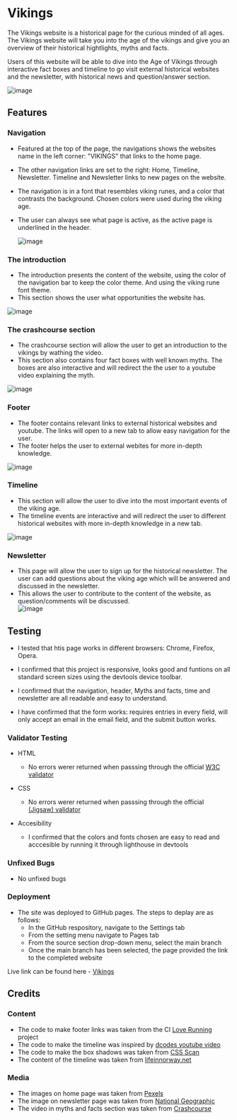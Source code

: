 # Vikings

The Vikings website is a historical page for the curious minded of all ages. The Vikings website will take you into the age of the vikings and give you an overview of their historical hightlights, myths and facts.

Users of this website will be able to dive into the Age of Vikings through interactive fact boxes and timeline to go visit external historical websites and the newsletter, with historical news and question/answer section.

![image](https://user-images.githubusercontent.com/43667190/147696776-2b4bdc2d-6cbf-4114-982e-2a2b13af8e99.png)

## Features

### Navigation
- Featured at the top of the page, the navigations shows the websites name in the left corner: "VIKINGS" that links to the home page. 
- The other navigation links are set to the right: Home, Timeline, Newsletter. Timeline and Newsletter links to new pages on the website. 
- The navigation is in a font that resembles viking runes, and a color that contrasts the background. Chosen colors were used during the viking age. 
- The user can always see what page is active, as the active page is underlined in the header. 
  
  ![image](https://user-images.githubusercontent.com/43667190/147686872-9a808c85-f601-4a36-8e7b-2c7c9d9e766e.png)
  
### The introduction
  
- The introduction presents the content of the website, using the color of the navigation bar to keep the color theme. And using the viking rune font theme. 
- This section shows the user what opportunities the website has.
  
![image](https://user-images.githubusercontent.com/43667190/147752965-b34b08d5-46f8-4d06-881d-0400a74ac8aa.png)


### The crashcourse section
  
- The crashcourse section will allow the user to get an introduction to the vikings by wathing the video. 
- This section also contains four fact boxes with well known myths. The boxes are also interactive and will redirect the the user to a youtube video explaining the myth. 
  
  
![image](https://user-images.githubusercontent.com/43667190/147753031-7dedc58c-d3a1-48cb-97e7-7827c9147dfd.png)

### Footer

- The footer contains relevant links to external historical websites and youtube. The links will open to a new tab to allow easy navigation for the user.
- The footer helps the user to external webites for more in-depth knowledge.
  
![image](https://user-images.githubusercontent.com/43667190/147687083-49eac8f1-a5b5-4a4c-ab6f-8e7209103566.png)
  
### Timeline
  
- This section will allow the user to dive into the most important events of the viking age. 
- The timeline events are interactive and will redirect the user to different historical websites with more in-depth knowledge in a new tab.
  
![image](https://user-images.githubusercontent.com/43667190/147687002-3c7a2a8f-1351-401f-938c-7ee0e69e816d.png)

  
### Newsletter
- This page will allow the user to sign up for the historical newsletter. The user can add questions about the viking age which will be answered and discussed in the newsletter.
- This allows the user to contribute to the content of the website, as question/comments will be discussed.   
![image](https://user-images.githubusercontent.com/43667190/147687037-927987e2-7e29-475c-8931-1b83394d6543.png)

  
 

  
## Testing
- I tested that htis page works in different browsers: Chrome, Firefox, Opera.
  
- I confirmed that this project is responsive, looks good and funtions on all standard screen sizes using the devtools device toolbar.
  
- I confirmed that the navigation, header, Myths and facts, time and newsletter are all readable and easy to understand. 
  
- I have confirmed that the form works: requires entries in every field, will only accept an email in the email field, and the submit button works. 

### Validator Testing

- HTML
  - No errors werer returned when passsing through the official [W3C validator](https://validator.w3.org/nu/?doc=https%3A%2F%2Fsimonmortensen23.github.io%2Fproject1%2F)

- CSS
  - No errors werer returned when passsing through the official [(Jigsaw) validator](https://jigsaw.w3.org/css-validator/validator?uri=https%3A%2F%2Fsimonmortensen23.github.io%2Fproject1%2F&profile=css3svg&usermedium=all&warning=1&vextwarning=&lang=en)

- Accesibility 
  - I confirmed that the colors and fonts chosen are easy to read and acccesible by running it through lighthouse in devtools  

### Unfixed Bugs

- No unfixed bugs

### Deployment
- The site was deployed to GitHub pages. The steps to deplay are as follows:
  - In the GitHub respository, navigate to the Settings tab
  - From the setting menu navigate to Pages tab
  - From the source section drop-down menu, select the main branch
  - Once the main branch has been selected, the page provided the link to the completed website

Live link can be found here - [Vikings](https://simonmortensen23.github.io/project1/)  

## Credits

### Content

- The code to make footer links was taken from the CI [Love Running](https://github.com/simonmortensen23/love-running) project
- The code to make the timeline was inspired by [dcodes youtube video](https://www.youtube.com/watch?v=AIDiMA_C3sg&ab_channel=dcode)
- The code to make the box shadows was taken from [CSS Scan](https://getcssscan.com/css-box-shadow-examples)
- The content of the timeline was taken from [lifeinnorway.net](https://www.lifeinnorway.net/viking-timeline/)
  
### Media

- The images on home page was taken from [Pexels](https://www.pexels.com/da-dk/sog/viking/)
- The image on newsletter page was taken from [National Geographic](https://www.nationalgeographic.com/interactive-assets/nggraphics/vikingsettlements-graphic/build-2017-03-27_16-28-31/assets/img/graphic-desktop.png) 
- The video in myths and facts section was taken from [Crashcourse](https://www.youtube.com/watch?v=Wc5zUK2MKNY&t=137s&ab_channel=CrashCourse)
  
  
  
  

